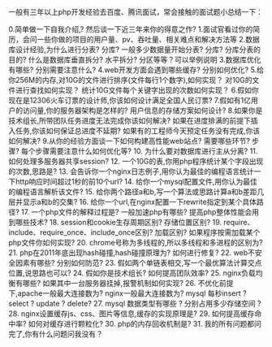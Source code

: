 一般有三年以上php开发经验去百度、腾讯面试，常会接触的面试题小总结一下：

0.简单做一下自我介绍,?  然后谈一下近三年来你的得意之作?
1.面试官看过你的简历，会问一些你做的项目的用户量、pv、吞吐量、相关难点和解决方法等
2.数据库设计经验,为什么进行分表? 分库?
   一般多少数据量开始分表? 分库? 分库分表的目的? 什么是数据库垂直拆分? 水平拆分? 分区等等？可以举例说明
3.数据库优化有哪些? 分别需要注意什么?
4.web开发方面会遇到哪些缓存? 分别如何优化?
5.给你256M的内存,对10G的文件进行排序(文件每行1个数字),如何实现？
   对10G的文件进行查找如何实现？
   统计10G文件每个关键字出现的次数如何实现？
6.假如你现在是12306火车订票的设计师,你该如何设计满足全国人民订票?
7.假如有1亿用户的访问量,你的服务器架构是怎样的? 用户信息的存储方案如何设计?
8.如果你是技术组长,所带团队任务进度无法完成你该如何解决?
   如果在进度排满的前提下插入任务,你该如何保证总进度不延期?
   如果有的工程师今天预定任务没有完成,你该如何解决?
9.从你的经验方面谈一下如何构建高性能web站点? 需要哪些环节? 步骤? 每个步骤需要注意什么如何优化等?
10. 为什么要对数据库进行主从分离? 
11. 如何处理多服务器共享session?
12. 一个10G的表,你用php程序统计某个字段出现的次数,思路是?
13. 会告诉你一个nginx日志例子,用你认为最佳的编程语言统计一下http响应时间超过1秒的前10个url?
14. 给你一个mysql配置文件,用你认为最佳的编程语言解析该文件?
15. 给你两个路径a和b,写一个算法或思路计算a和b差距几层并显示a和b的交集?
16. 给你一个url,在nginx配置一下rewrite指定到某个具体路径?
17. 一个php文件的解释过程是? 一般加速php有哪些?  提高php整体性能会用到哪些技术?
18. session和cookie生存周期区别? 存储位置区别?
19. require、include、require_once、include_once区别? 加载区别? 如果程序按需加载某个php文件你如何实现?
20. chrome号称为多线程的,所以多线程和多进程的区别为?
21. php在2011年底出现hash碰撞,hash碰撞原理为? 如何进行修复?
22. web不安全因素有哪些? 分别如何防范?
23. 假如两个单链表相交,写一个最优算法计算交点位置,说思路也可以?
24. 假如你是技术组长? 如何提高团队效率?
25. nginx负载均衡有哪些? 如果其中一台服务器挂掉,报警机制如何实现?
26. 不优化前提下,apache一般最大连接数为? nginx一般最大连接数为? mysql 每秒insert ? select ? update ? delete?
27. mysql 数据类型有哪些 ? 分别占用多少存储空间 ?
28. nginx设置缓存js、css、图片等信息,缓存的实现原理是?
29. 如何提高缓存命中率? 如何对缓存进行颗粒化?
30. php的内存回收机制是?
31. 我的所有问题都问完了,你有什么问题问我没有？
